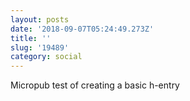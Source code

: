 ```yaml
---
layout: posts
date: '2018-09-07T05:24:49.273Z'
title: ''
slug: '19489'
category: social
---
```

Micropub test of creating a basic h-entry
